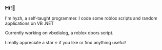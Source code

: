 ### Hi!👋

I'm hyzh, a self-taught programmer.
I code some roblox scripts and random applications on VB .NET

Currently working on vbxdialog, a roblox doors script.

I really appreciate a star ⭐️ if you like or find anything useful!
